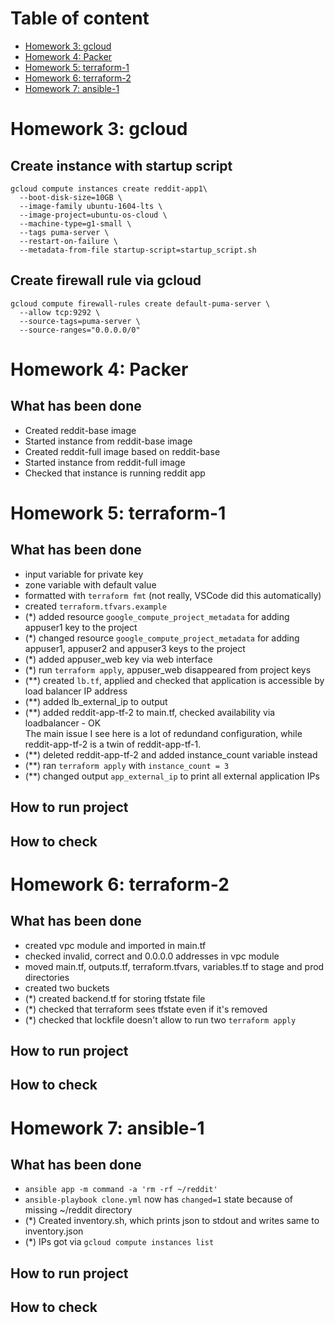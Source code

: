 # Table of content
- [Homework 3: gcloud](#homework-3-gcloud)
- [Homework 4: Packer](#homework-4-packer)
- [Homework 5: terraform-1](#homework-5-terraform-1)
- [Homework 6: terraform-2](#homework-6-terraform-2)
- [Homework 7: ansible-1](#homework-7-ansible-1)

# Homework 3: gcloud
## Create instance with startup script
```
gcloud compute instances create reddit-app1\
  --boot-disk-size=10GB \
  --image-family ubuntu-1604-lts \
  --image-project=ubuntu-os-cloud \
  --machine-type=g1-small \
  --tags puma-server \
  --restart-on-failure \
  --metadata-from-file startup-script=startup_script.sh
  ```

## Create firewall rule via gcloud
```
gcloud compute firewall-rules create default-puma-server \
  --allow tcp:9292 \
  --source-tags=puma-server \
  --source-ranges="0.0.0.0/0"
```

# Homework 4: Packer
## What has been done
- Created reddit-base image
- Started instance from reddit-base image
- Created reddit-full image based on reddit-base
- Started instance from reddit-full image
- Checked that instance is running reddit app

# Homework 5: terraform-1
## What has been done
- input variable for private key
- zone variable with default value
- formatted with ```terraform fmt``` (not really, VSCode did this automatically)
- created ```terraform.tfvars.example```
- (*) added resource ```google_compute_project_metadata``` for adding appuser1 key to the project
- (*) changed resource ```google_compute_project_metadata``` for adding appuser1, appuser2 and appuser3 keys to the project
- (*) added appuser_web key via web interface
- (*) run ```terraform apply```, appuser_web disappeared from project keys
- (**) created ```lb.tf```, applied and checked that application is accessible by load balancer IP address
- (**) added lb_external_ip to output
- (**) added reddit-app-tf-2 to main.tf, checked availability via loadbalancer - OK  
The main issue I see here is a lot of redundand configuration, while reddit-app-tf-2 is a twin of reddit-app-tf-1.
- (**) deleted reddit-app-tf-2 and added instance_count variable instead
- (**) ran ```terraform apply``` with ```instance_count = 3```
- (**) changed output ```app_external_ip``` to print all external application IPs
## How to run project

## How to check

# Homework 6: terraform-2
## What has been done
- created vpc module and imported in main.tf
- checked invalid, correct and 0.0.0.0 addresses in vpc module
- moved main.tf, outputs.tf, terraform.tfvars, variables.tf to stage and prod directories
- created two buckets
- (*) created backend.tf for storing tfstate file
- (*) checked that terraform sees tfstate even if it's removed
- (*) checked that lockfile doesn't allow to run two ```terraform apply```

## How to run project

## How to check

# Homework 7: ansible-1
## What has been done
- ```ansible app -m command -a 'rm -rf ~/reddit'```
- ```ansible-playbook clone.yml``` now has ```changed=1``` state because of missing ~/reddit directory
- (*) Created inventory.sh, which prints json to stdout and writes same to inventory.json
- (*) IPs got via ```gcloud compute instances list```

## How to run project

## How to check
